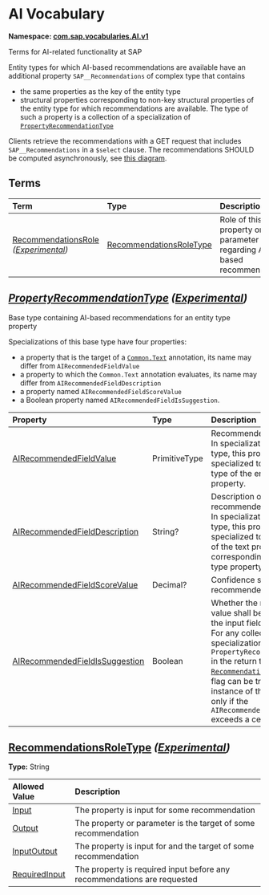 # AI Vocabulary
**Namespace: [com.sap.vocabularies.AI.v1](AI.xml)**

Terms for AI-related functionality at SAP

Entity types for which AI-based recommendations are available have an additional
property `SAP__Recommendations` of complex type that contains
- the same properties as the key of the entity type
- structural properties corresponding to non-key structural properties of the entity type for which recommendations are
  available. The type of such a property is a collection of a specialization of [`PropertyRecommendationType`](#PropertyRecommendationType)

Clients retrieve the recommendations with a GET request that includes `SAP__Recommendations` in a `$select` clause.
The recommendations SHOULD be computed asynchronously, see [this diagram](../docs/recommendations.md).


## Terms

Term|Type|Description
:---|:---|:----------
[RecommendationsRole](./AI.xml#L84:~:text=<Term%20Name="-,RecommendationsRole,-") *([Experimental](Common.md#Experimental))*|[RecommendationsRoleType](#RecommendationsRoleType)|<a name="RecommendationsRole"></a>Role of this property or parameter regarding AI-based recommendations

<a name="PropertyRecommendationType"></a>
## [*PropertyRecommendationType*](./AI.xml#L48:~:text=<ComplexType%20Name="-,PropertyRecommendationType,-") *([Experimental](Common.md#Experimental))*
Base type containing AI-based recommendations for an entity type property

Specializations of this base type have four properties:
- a property that is the target of a [`Common.Text`](Common.md#Text) annotation, its name may differ from `AIRecommendedFieldValue`
- a property to which the `Common.Text` annotation evaluates, its name may differ from `AIRecommendedFieldDescription`
- a property named `AIRecommendedFieldScoreValue`
- a Boolean property named `AIRecommendedFieldIsSuggestion`.

Property|Type|Description
:-------|:---|:----------
[AIRecommendedFieldValue](./AI.xml#L58:~:text=<ComplexType%20Name="-,PropertyRecommendationType,-")|PrimitiveType|Recommended value<br>In specializations of this base type, this property is specialized to the primitive type of the entity type property.
[AIRecommendedFieldDescription](./AI.xml#L65:~:text=<ComplexType%20Name="-,PropertyRecommendationType,-")|String?|Description of the recommended value<br>In specializations of this base type, this property is specialized to the string type of the text property corresponding to the entity type property.
[AIRecommendedFieldScoreValue](./AI.xml#L71:~:text=<ComplexType%20Name="-,PropertyRecommendationType,-")|Decimal?|Confidence score of the recommended value
[AIRecommendedFieldIsSuggestion](./AI.xml#L74:~:text=<ComplexType%20Name="-,PropertyRecommendationType,-")|Boolean|Whether the recommended value shall be suggested in the input field<br>For any collection of a specialization of `PropertyRecommendationType` in the return type of the [`Recommendations`](#Recommendations) function, this flag can be true in at most one instance of the collection, and only if the `AIRecommendedFieldScoreValue` exceeds a certain threshold.

<a name="RecommendationsRoleType"></a>
## [RecommendationsRoleType](./AI.xml#L88:~:text=<TypeDefinition%20Name="-,RecommendationsRoleType,-") *([Experimental](Common.md#Experimental))*
**Type:** String



Allowed Value|Description
:------------|:----------
[Input](./AI.xml#L92:~:text=<TypeDefinition%20Name="-,RecommendationsRoleType,-")|The property is input for some recommendation
[Output](./AI.xml#L96:~:text=<TypeDefinition%20Name="-,RecommendationsRoleType,-")|The property or parameter is the target of some recommendation
[InputOutput](./AI.xml#L100:~:text=<TypeDefinition%20Name="-,RecommendationsRoleType,-")|The property is input for and the target of some recommendation
[RequiredInput](./AI.xml#L104:~:text=<TypeDefinition%20Name="-,RecommendationsRoleType,-")|The property is required input before any recommendations are requested
